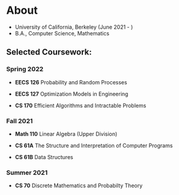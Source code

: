 # About


- University of California, Berkeley (June 2021 - )
- B.A., Computer Science, Mathematics

## Selected Coursework:

### Spring 2022

- **EECS 126** Probability and Random Processes
    
- **EECS 127** Optimization Models in Engineering
    
- **CS 170** Efficient Algorithms and Intractable Problems

### Fall 2021

- **Math 110** Linear Algebra (Upper Division)
    
- **CS 61A** The Structure and Interpretation of Computer Programs
    
- **CS 61B** Data Structures

### Summer 2021

- **CS 70** Discrete Mathematics and Probabilty Theory




